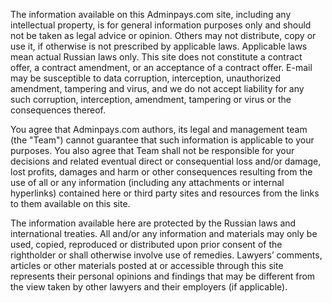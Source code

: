 The information available on this Adminpays.com site, including any intellectual property, is for general information purposes only and should not be taken as legal advice or opinion. Others may not distribute, copy or use it, if otherwise is not prescribed by applicable laws. Applicable laws mean actual Russian laws only. This site does not constitute a contract offer, a contract amendment, or an acceptance of a contract offer. E-mail may be susceptible to data corruption, interception, unauthorized amendment, tampering and virus, and we do not accept liability for any such corruption, interception, amendment, tampering or virus or the consequences thereof. 

You agree that Adminpays.com authors, its legal and management team (the "Team") cannot guarantee that such information is applicable to your purposes. You also agree that Team shall not be responsible for your decisions and related eventual direct or consequential loss and/or damage, lost profits, damages and harm or other consequences resulting from the use of all or any information (including any attachments or internal hyperlinks) contained here or third party sites and resources from the links to them available on this site.  

The information available here are protected by the Russian laws and international treaties. All and/or any information and materials may only be used, copied, reproduced or distributed upon prior consent of the rightholder or shall otherwise involve use of remedies. Lawyers’ comments, articles or other materials posted at or accessible through this site represents their personal opinions and findings that may be different from the view taken by other lawyers and their employers (if applicable).
